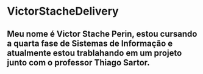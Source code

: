 # VictorStacheDelivery

## Meu nome é Victor Stache Perin, estou cursando  a quarta fase de Sistemas de Informação e atualmente estou trablahando em um projeto junto com o professor Thiago Sartor.
